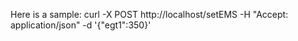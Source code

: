 Here is a sample:
curl -X POST http://localhost/setEMS  -H "Accept: application/json" -d '{"egt1":350}'